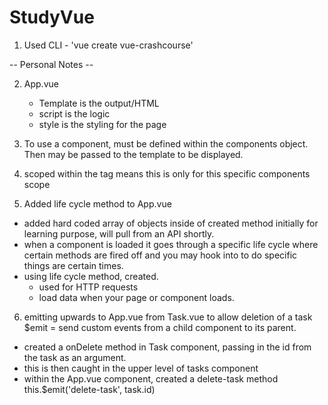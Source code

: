 # StudyVue

1) Used CLI - 'vue create vue-crashcourse'

-- Personal Notes --

2) App.vue
    - Template is the output/HTML
    - script is the logic
    - style is the styling for the page

3) To use a component, must be defined within the components object. Then may be passed to the template to be displayed.

4) scoped within the tag means this is only for this 
specific components scope 

5) Added life cycle method to App.vue
- added hard coded array of objects inside of created method initially for learning purpose, will pull from an API shortly.
 - when a component is loaded it goes through a specific life cycle where certain methods are fired off and you may hook into to do specific things are certain times.
 - using life cycle method, created.
    - used for HTTP requests
    - load data when your page or component loads.


6) emitting upwards to App.vue from Task.vue to allow deletion of a task
$emit = send custom events from a child component to its parent.
- created a onDelete method in Task component, passing in the id from the task as an argument.
- this is then caught in the upper level of tasks component 
- within the App.vue component, created a delete-task method
this.$emit('delete-task', task.id)
